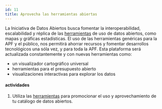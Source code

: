 ```yaml
---
id: 11
title: Aprovecha las herramientas abiertas
---
```


La Iniciativa de Datos Abiertos busca fomentar la interoperabilidad, escalabilidad y réplica de las [herramientas](http://datos.gob.mx/herramientas/) de uso de datos abiertos, como mapas y gráficas estadísticas. El uso de las herramientas genéricas para la APF y el público, nos permitirá ahorrar recursos y fomentar desarrollos tecnológicos una sóla vez, y para toda la APF. Esta plataforma será actualizada constantemente y con nuevas herramientas como:

* un visualizador cartográfico universal
* herramientas para el presupuesto abierto
* visualizaciones interactivas para explorar los datos

#### actividades
1. Utiliza las [herramientas](http://datos.gob.mx/herramientas/) para promocionar el uso y aprovechamiento de tu catálogo de datos abiertos.

